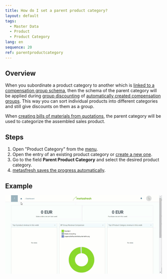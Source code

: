 ```yaml
---
title: How do I set a parent product category?
layout: default
tags:
  - Master Data
  - Product
  - Product Category
lang: en
sequence: 20
ref: parentproductcategory
---
```


## Overview
When you subordinate a product category to another which is [linked to a compensation group schema](Compensation_group_schema_product_category), then the schema of the parent category will be applied during [group discounting](Order_line_group_discount) of [automatically created compensation groups](Create_automatic_compensation_groups). This way you can sort individual products into different categories and still give discounts on them as a group.

When [creating bills of materials from quotations](Create_BOM_upon_SO_generation), the parent category will be used to categorize the assembled sales product.

## Steps
1. Open "Product Category" from the [menu](Menu).
1. Open the entry of an existing product category or [create a new one](NewProductCategory).
1. Go to the field **Parent Product Category** and select the desired product category.
1. [metasfresh saves the progress automatically](Saveindicator).

## Example
![](assets/ParentProductCategory.gif)
